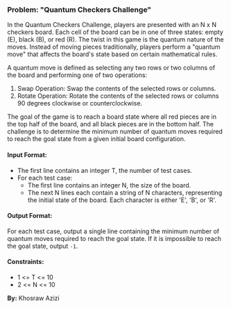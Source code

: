 ### Problem: "Quantum Checkers Challenge"

In the Quantum Checkers Challenge, players are presented with an N x N checkers board. Each cell of the board can be in one of three states: empty (E), black (B), or red (R). The twist in this game is the quantum nature of the moves. Instead of moving pieces traditionally, players perform a "quantum move" that affects the board's state based on certain mathematical rules.

A quantum move is defined as selecting any two rows or two columns of the board and performing one of two operations: 
1. Swap Operation: Swap the contents of the selected rows or columns.
2. Rotate Operation: Rotate the contents of the selected rows or columns 90 degrees clockwise or counterclockwise.

The goal of the game is to reach a board state where all red pieces are in the top half of the board, and all black pieces are in the bottom half. The challenge is to determine the minimum number of quantum moves required to reach the goal state from a given initial board configuration.

#### Input Format:
- The first line contains an integer T, the number of test cases.
- For each test case:
  - The first line contains an integer N, the size of the board.
  - The next N lines each contain a string of N characters, representing the initial state of the board. Each character is either 'E', 'B', or 'R'.

#### Output Format:
For each test case, output a single line containing the minimum number of quantum moves required to reach the goal state. If it is impossible to reach the goal state, output `-1`.

#### Constraints:
- 1 <= T <= 10
- 2 <= N <= 10

**By:** Khosraw Azizi
